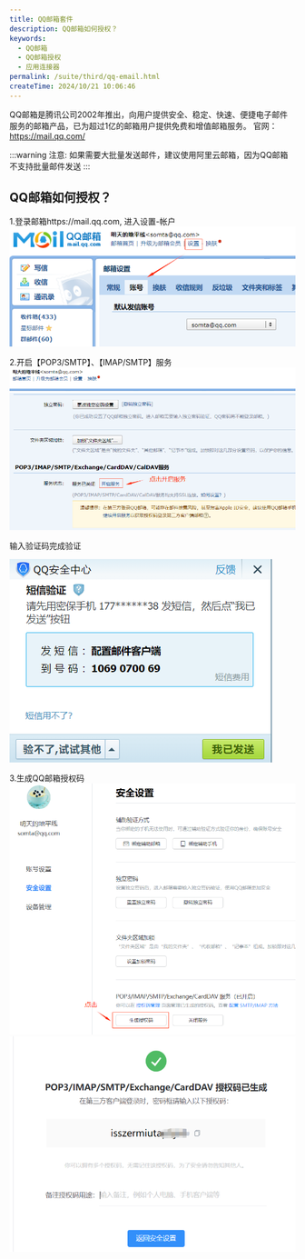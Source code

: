 ```yaml
---
title: QQ邮箱套件
description: QQ邮箱如何授权？
keywords:
  - QQ邮箱
  - QQ邮箱授权
  - 应用连接器
permalink: /suite/third/qq-email.html
createTime: 2024/10/21 10:06:46
---
```


QQ邮箱是腾讯公司2002年推出，向用户提供安全、稳定、快速、便捷电子邮件服务的邮箱产品，已为超过1亿的邮箱用户提供免费和增值邮箱服务。 官网：https://mail.qq.com/

:::warning
注意: 如果需要大批量发送邮件，建议使用阿里云邮箱，因为QQ邮箱不支持批量邮件发送
:::

## QQ邮箱如何授权？
1.登录邮箱https://mail.qq.com, 进入设置-帐户
![登录QQ邮箱](images/qqEmail_1.png)

2.开启【POP3/SMTP】、【IMAP/SMTP】服务
![开启邮箱服务](images/qqEmail_2.png)

输入验证码完成验证

![验证](images/qqEmail_3.png)

3.生成QQ邮箱授权码
![生成授权码](images/qqEmail_4.png)
![查看授权码](images/qqEmail_5.png)

